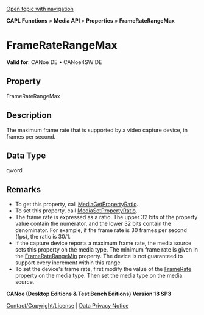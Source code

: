 [Open topic with navigation](../../../../../CANoeDEFamily.htm#Topics/CAPLFunctions/Media/Properties/CAPLfunctionFrameRateRangeMax.md)

**CAPL Functions** » **Media API** » **Properties** » **FrameRateRangeMax**

# FrameRateRangeMax

**Valid for**: CANoe DE • CANoe4SW DE

## Property

FrameRateRangeMax

## Description

The maximum frame rate that is supported by a video capture device, in frames per second.

## Data Type

qword

## Remarks

- To get this property, call [MediaGetPropertyRatio](../Functions/CAPLfunctionMediaGetPropertyRatio.md).
- To set this property, call [MediaSetPropertyRatio](../Functions/CAPLfunctionMediaSetPropertyRatio.md).
- The frame rate is expressed as a ratio. The upper 32 bits of the property value contain the numerator, and the lower 32 bits contain the denominator. For example, if the frame rate is 30 frames per second (fps), the ratio is 30/1.
- If the capture device reports a maximum frame rate, the media source sets this property on the media type. The minimum frame rate is given in the [FrameRateRangeMin](CAPLfunctionFrameRateRangeMin.md) property. The device is not guaranteed to support every increment within this range.
- To set the device's frame rate, first modify the value of the [FrameRate](CAPLfunctionFrameRate.md) property on the media type. Then set the media type on the media source.

**CANoe (Desktop Editions & Test Bench Editions) Version 18 SP3**

[Contact/Copyright/License](../../../Shared/ContactCopyrightLicense.md) | [Data Privacy Notice](https://www.vector.com/int/en/company/get-info/privacy-policy/)
